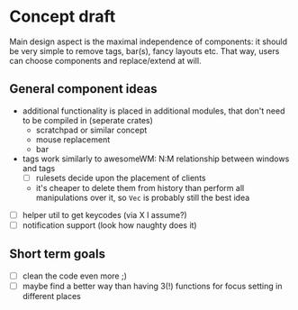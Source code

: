 # Concept draft
Main design aspect is the maximal independence of components: it should be
very simple to remove tags, bar(s), fancy layouts etc.
That way, users can choose components and replace/extend at will.

## General component ideas
* additional functionality is placed in additional modules, that don't need
  to be compiled in (seperate crates)
  * scratchpad or similar concept
  * mouse replacement
  * bar
* tags work similarly to awesomeWM: N:M relationship between windows and tags
  * [ ] rulesets decide upon the placement of clients
  * it's cheaper to delete them from history than perform all manipulations
    over it, so `Vec` is probably still the best idea
* [ ] helper util to get keycodes (via X I assume?)
* [ ] notification support (look how naughty does it)

## Short term goals
* [ ] clean the code even more ;)
* [ ] maybe find a better way than having 3(!) functions for focus setting in
  different places
